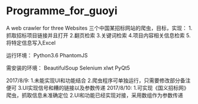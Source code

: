 # Programme_for_guoyi
A  web crawler for three Websites 
三个中国某招标网站的爬虫，目标，实现：
1.抓取招标项目链接并且打开
2.翻页检索
3.关键词检索
4.项目内容相关信息检索
5.将特定信息写入Excel

运行环境：
Python3.6
PhantomJS

需安装的环境：
BeautifulSoup
Selenium
xlwt
PyQt5

2017/8/9:
1.未能实现UI和功能结合
2.爬虫程序可单独运行，只需要修改部分备注便可
3.UI实现信号和糟的链接以及参数传递
2017/8/10:
1.可实现《国义招标网》爬虫，抓取信息未准确定位
2.UI和功能已经实现对接，采用数组作为参数传递
